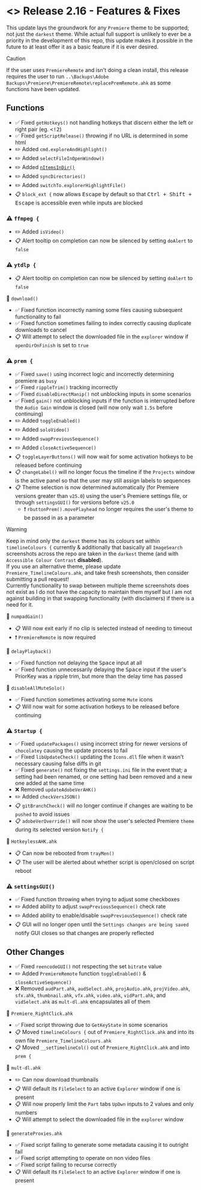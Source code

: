 # <> Release 2.16 - Features & Fixes
This update lays the groundwork for any `Premiere` theme to be supported; not just the `darkest` theme. While actual full support is unlikely to ever be a priority in the development of this repo, this update makes it possible in the future to at least offer it as a basic feature if it is ever desired.

> [!Caution]
> If the user uses `PremiereRemote` and isn't doing a clean install, this release requires the user to run `..\Backups\Adobe Backups\Premiere\PremiereRemote\replacePremRemote.ahk` as some functions have been updated.

## Functions
- ✅ Fixed `getHotkeys()` not handling hotkeys that discern either the left or right pair (eg. <kbd><!2</kbd>)
- ✅ Fixed `getScriptRelease()` throwing if no URL is determined in some html
- ✏️ Added `cmd.exploreAndHighlight()`
- ✏️ Added `selectFileInOpenWindow()`
- ✏️ Added [`nItemsInDir()`](<https://www.autohotkey.com/boards/viewtopic.php?p=494290#p494290>)
- ✏️ Added `syncDirectories()`
- ✏️ Added `switchTo.explorerHighlightFile()`
- 📋 `block_ext {` now allows <kbd>Escape</kbd> by default so that <kbd>Ctrl + Shift + Escape</kbd> is accessible even while inputs are blocked

### ⚠️ `ffmpeg {`
- ✏️ Added `isVideo()`
- 📋 Alert tooltip on completion can now be silenced by setting `doAlert` to `false`

### ⚠️ `ytdlp {`
- 📋 Alert tooltip on completion can now be silenced by setting `doAlert` to `false`

📍 `download()`
- ✅ Fixed function incorrectly naming some files causing subsequent functionality to fail
- ✅ Fixed function sometimes failing to index correctly causing duplicate downloads to cancel
- 📋 Will attempt to select the downloaded file in the `explorer` window if `openDirOnFinish` is set to `true`

### ⚠️ `prem {`
- ✅ Fixed `save()` using incorrect logic and incorrectly determining premiere as `busy`
- ✅ Fixed `rippleTrim()` tracking incorrectly
- ✅ Fixed `disableDirectManip()` not unblocking inputs in some scenarios
- ✅ Fixed `gain()` not unblocking inputs if the function is interrupted before the `Audio Gain` window is closed (will now only wait `1.5s` before continuing)
- ✏️ Added `toggleEnabled()`
- ✏️ Added `soloVideo()`
- ✏️ Added `swapPreviousSequence()`
- ✏️ Added `closeActiveSequence()`
- 📋 `toggleLayerButtons()` will now wait for some activation hotkeys to be released before continuing
- 📋 `changeLabel()` will no longer focus the timeline if the `Projects` window is the active panel so that the user may still assign labels to sequences
- 📋 Theme selection is now determined automatically (for Premiere versions greater than `v25.0`) using the user's Premiere settings file, or through `settingsGUI()` for versions before `v25.0`
    - ❗ `rbuttonPrem().movePlayhead` no longer requires the user's theme to be passed in as a parameter
> [!Warning]
> Keep in mind only the `darkest` theme has its colours set within `timelineColours {` currently & additionally that basically all `ImageSearch` screenshots across the repo are taken in the `darkest` theme (and with `Accessible Colour Contrast` **disabled**).  
> If you use an alternative theme, please update `Premiere_TimelineColours.ahk`, and take fresh screenshots, then consider submitting a pull request!  
> Currently functionality to swap between multiple theme screenshots does not exist as I do not have the capacity to maintain them myself but I am not against building in that swapping functionality (with disclaimers) if there is a need for it.

📍 `numpadGain()`
- 📋 Will now exit early if no clip is selected instead of needing to timeout
- ❗ `PremiereRemote` is now required

📍 `delayPlayback()`
- ✅ Fixed function not delaying the <kbd>Space</kbd> input at all
- ✅ Fixed function unnecessarily delaying the <kbd>Space</kbd> input if the user's PriorKey was a ripple trim, but more than the delay time has passed

📍 `disableAllMuteSolo()`
- ✅ Fixed function sometimes activating some `Mute` icons
- 📋 Will now wait for some activation hotkeys to be released before continuing

### ⚠️ `Startup {`
- ✅ Fixed `updatePackages()` using incorrect string for newer versions of `chocolatey` causing the update process to fail
- ✅ Fixed `libUpdateCheck()` updating the `Icons.dll` file when it wasn't necessary causing false diffs in git
- ✅ Fixed `generate()` not fixing the `settings.ini` file in the event that; a setting had been renamed, or one setting had been removed and a new one added at the same time
- ❌ Removed `updateAdobeVerAHK()`
- ✏️ Added `checkVersJSON()`
- 📋 `gitBranchCheck()` will no longer continue if changes are waiting to be `pushed` to avoid issues
- 📋 `adobeVerOverride()` will now show the user's selected Premiere `theme` during its selected version `Notify {`

📍 `HotkeylessAHK.ahk`
- 📋 Can now be rebooted from `trayMen()`
- 📋 The user will be alerted about whether script is open/closed on script reboot

### ⚠️ `settingsGUI()`
- ✅ Fixed function throwing when trying to adjust some checkboxes
- ✏️ Added ability to adjust `swapPreviousSequence()` check rate
- ✏️ Added ability to enable/disable `swapPreviousSequence()` check rate
- 📋 GUI will no longer open until the `Settings changes are being saved` notify GUI closes so that changes are properly reflected

## Other Changes
- ✅ Fixed `reencodeGUI()` not respecting the set `bitrate` value
- ✏️ Added `PremiereRemote` function `toggleEnabled()` & `closeActiveSequence()`
- ❌ Removed `audPart.ahk`, `audSelect.ahk`, `projAudio.ahk`, `projVideo.ahk`, `sfx.ahk`, `thumbnail.ahk`, `vfx.ahk`, `video.ahk`, `vidPart.ahk`, and `vidSelect.ahk` as `mult-dl.ahk` encapsulates all of them

🔗 `Premiere_RightClick.ahk`
- ✅ Fixed script throwing due to `GetKeyState` in some scenarios
- 📋 Moved `timelineColours {` out of `Premiere_RightClick.ahk` and into its own file `Premiere_TimelineColours.ahk`
- 📋 Moved `__setTimelineCol()` out of `Premiere_RightClick.ahk` and into `prem {`

🔗 `mult-dl.ahk`
- ✏️ Can now download thumbnails
- 📋 Will default its `FileSelect` to an active `Explorer` window if one is present
- 📋 Will now properly limit the `Part` tabs `UpDwn` inputs to 2 values and only numbers
- 📋 Will attempt to select the downloaded file in the `explorer` window

🔗 `generateProxies.ahk`
- ✅ Fixed script failing to generate some metadata causing it to outright fail
- ✅ Fixed script attempting to operate on non video files
- ✅ Fixed script failing to recurse correctly
- 📋 Will default its `FileSelect` to an active `Explorer` window if one is present